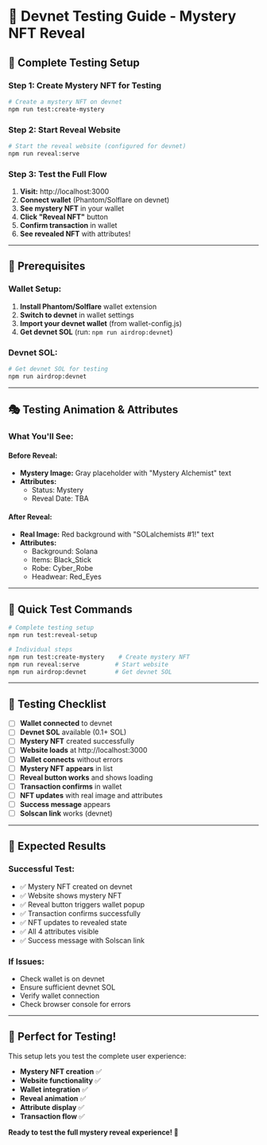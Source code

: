 # 🧪 Devnet Testing Guide - Mystery NFT Reveal

## 🎯 **Complete Testing Setup**

### **Step 1: Create Mystery NFT for Testing**
```bash
# Create a mystery NFT on devnet
npm run test:create-mystery
```

### **Step 2: Start Reveal Website**
```bash
# Start the reveal website (configured for devnet)
npm run reveal:serve
```

### **Step 3: Test the Full Flow**
1. **Visit:** http://localhost:3000
2. **Connect wallet** (Phantom/Solflare on devnet)
3. **See mystery NFT** in your wallet
4. **Click "Reveal NFT"** button
5. **Confirm transaction** in wallet
6. **See revealed NFT** with attributes!

---

## 🔧 **Prerequisites**

### **Wallet Setup:**
1. **Install Phantom/Solflare** wallet extension
2. **Switch to devnet** in wallet settings
3. **Import your devnet wallet** (from wallet-config.js)
4. **Get devnet SOL** (run: `npm run airdrop:devnet`)

### **Devnet SOL:**
```bash
# Get devnet SOL for testing
npm run airdrop:devnet
```

---

## 🎭 **Testing Animation & Attributes**

### **What You'll See:**

#### **Before Reveal:**
- **Mystery Image:** Gray placeholder with "Mystery Alchemist" text
- **Attributes:** 
  - Status: Mystery
  - Reveal Date: TBA

#### **After Reveal:**
- **Real Image:** Red background with "SOLalchemists #1!" text
- **Attributes:**
  - Background: Solana
  - Items: Black_Stick
  - Robe: Cyber_Robe
  - Headwear: Red_Eyes

---

## 🚀 **Quick Test Commands**

```bash
# Complete testing setup
npm run test:reveal-setup

# Individual steps
npm run test:create-mystery    # Create mystery NFT
npm run reveal:serve          # Start website
npm run airdrop:devnet        # Get devnet SOL
```

---

## 📱 **Testing Checklist**

- [ ] **Wallet connected** to devnet
- [ ] **Devnet SOL** available (0.1+ SOL)
- [ ] **Mystery NFT** created successfully
- [ ] **Website loads** at http://localhost:3000
- [ ] **Wallet connects** without errors
- [ ] **Mystery NFT appears** in list
- [ ] **Reveal button works** and shows loading
- [ ] **Transaction confirms** in wallet
- [ ] **NFT updates** with real image and attributes
- [ ] **Success message** appears
- [ ] **Solscan link** works (devnet)

---

## 🎯 **Expected Results**

### **Successful Test:**
- ✅ Mystery NFT created on devnet
- ✅ Website shows mystery NFT
- ✅ Reveal button triggers wallet popup
- ✅ Transaction confirms successfully
- ✅ NFT updates to revealed state
- ✅ All 4 attributes visible
- ✅ Success message with Solscan link

### **If Issues:**
- Check wallet is on devnet
- Ensure sufficient devnet SOL
- Verify wallet connection
- Check browser console for errors

---

## 🌟 **Perfect for Testing!**

This setup lets you test the complete user experience:
- **Mystery NFT creation** ✅
- **Website functionality** ✅
- **Wallet integration** ✅
- **Reveal animation** ✅
- **Attribute display** ✅
- **Transaction flow** ✅

**Ready to test the full mystery reveal experience! 🚀**

